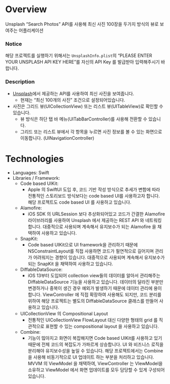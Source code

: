 # Overview

Unsplash “Search Photos” API를 사용해 최신 사진 100장을 두가지 방식의 뷰로 보여주는 어플리케이션

### Notice

해당 프로젝트를 실행하기 위해서는 `UnsplashInfo.plist`의 “PLEASE ENTER YOUR UNSPLASH API KEY HERE”를 자신의 API Key 를 발급받아 입력해주시기 바랍니다.

### Description

- [Unsplash](https://unsplash.com/)에서 제공하는 API를 사용하여 최신 사진을 보여줍니다.
    - 현재는 “최신 100개의 사진” 조건으로 설정되어있습니다.
- 사진은 그리드 뷰(UICollectionView) 또는 리스트 뷰(UITableView)로 확인할 수 있습니다.
    - 뷰 방식은 하단 탭 바 메뉴(UITabBarController)를 사용해 전환할 수 있습니다.
    - 그리드 또는 리스트 뷰에서 각 항목을 누르면 사진 정보를 볼 수 있는 화면으로 이동합니다. (UINavigationController)

# Technologies

- Languages: Swift
- Libraries / Framework:
    - Code based UIKit:
        - Apple 의 SwiftUI 도입 후, 코드 기반 작성 방식으로 추세가 변함에 따라 전통적인 스토리보드 방식보다는 code based UI를 사용하고자 합니다. 해당 프로젝트도 code based UI 를 사용하고 있습니다.
    - Alamofire:
        - iOS SDK 의 URLSession 보다 추상화되어있고 코드가 간결한 Alamofire 라이브러리를 사용하여 Unsplash 에서 제공하는 REST API 와 네트워킹합니다. 대중적으로 사용되며 계속해서 유지보수가 되는 Alamofire 을 채택하여 사용하고 있습니다.
    - SnapKit:
        - Code based UIKit으로 UI framework을 관리하기 때문에 NSConstraintLayout를 직접 사용하면 코드가 필연적으로 길어지며 관리가 어려워지는 경향이 있습니다. 대중적으로 사용되며 계속해서 유지보수가 되는 SnapKit 을 채택하여 사용하고 있습니다.
    - DiffableDataSource:
        - iOS 13부터 도입되어 collection view들의 데이터를 알아서 관리해주는 DiffableDataSource 기능을 사용하고 있습니다. 데이터의 달라진 부분만 변경하거나 중복이 생긴 경우 예외가 발생하기 때문에 데이터 관리에 용이합니다. ViewController 에 직접 확장하여 사용해도 되지만, 코드 분리를 위하여 해당 프로젝트는 별도의 DiffableDataSource 클래스를 만들어 사용하고 있습니다.
    - UICollectionView 의 Compositional Layout
        - 전통적인 UICollectionView FlowLayout 대신 다양한 형태의 grid 를 직관적으로 표현할 수 있는 compositional layout 을 사용하고 있습니다.
    - Combine:
        - 기능이 많아지고 화면이 복잡해지면 Code based UIKit를 사용하고 있기 때문에 전체 코드의 복잡도가 가파르게 상승합니다. UI 와 비즈니스 로직을 분리해야 유지보수성을 높일 수 있습니다. 해당 프로젝트에서는 Combine 을 사용해 비동기적으로 UI 업데이트 하는 부분을 처리하고 있습니다. MVVM 의 ViewModel 을 채택하여, ViewController 는 VIewModel을 소유하고 ViewModel 에서 화면 업데이트를 모두 담당할 수 있게 구성되어있습니다.

